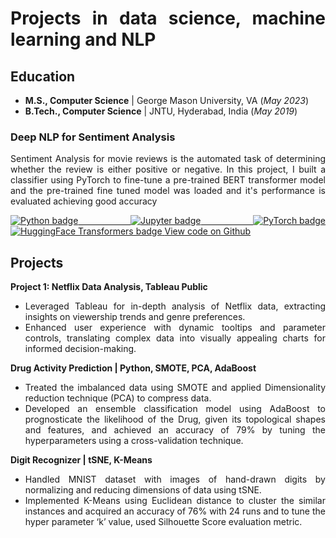 <div style="text-align: justify">

<h1>Projects in data science, machine learning and NLP</h1>

<h2>Education</h2>
<ul>
  <li><b>M.S., Computer Science</b> | George Mason University, VA (<i>May 2023</i>)</li>
  <li><b>B.Tech., Computer Science</b> | JNTU, Hyderabad, India (<i>May 2019</i>)</li>
</ul>

<h3>Deep NLP for Sentiment Analysis</h3>
<p>Sentiment Analysis for movie reviews is the automated task of determining whether the review is either positive or negative. In this project, I built a classifier using PyTorch to fine-tune a pre-trained BERT transformer model and the pre-trained fine tuned model was loaded and it's performance is evaluated achieving good accuracy </p>
 
<a href="https://colab.research.google.com/drive/1d_q0vUpgwmbN7imUcdsbuDwJ61OuBjvO?usp=sharing" target="_blank">
  <img src="https://img.shields.io/badge/Python-white?logo=Python" alt="Python badge">
</a>
<a href="https://colab.research.google.com/drive/1d_q0vUpgwmbN7imUcdsbuDwJ61OuBjvO?usp=sharing" target="_blank">
  <img src="https://img.shields.io/badge/Jupyter-white?logo=Jupyter" alt="Jupyter badge">
</a>
<a href="https://colab.research.google.com/drive/1d_q0vUpgwmbN7imUcdsbuDwJ61OuBjvO?usp=sharing" target="_blank">
  <img src="https://img.shields.io/badge/PyTorch-white?logo=pytorch" alt="PyTorch badge">
</a>
<a href="https://colab.research.google.com/drive/1d_q0vUpgwmbN7imUcdsbuDwJ61OuBjvO?usp=sharing" target="_blank">
  <img src="https://img.shields.io/badge/HuggingFace_Transformers-white?logo=huggingface" alt="HuggingFace Transformers badge">
</a>
<a href="https://github.com/kavya507/Movie-Review-Classification" target="_blank">View code on Github </a>

</body>
<h2>Projects</h2>

<b>Project 1: Netflix Data Analysis, Tableau Public</b>
<ul>
  <li>Leveraged Tableau for in-depth analysis of Netflix data, extracting insights on viewership trends and genre preferences.</li>
  <li>Enhanced user experience with dynamic tooltips and parameter controls, translating complex data into visually appealing charts for informed decision-making.</li>
</ul>

<b>Drug Activity Prediction | Python, SMOTE, PCA, AdaBoost</b>
<ul>
  <li>Treated the imbalanced data using SMOTE and applied Dimensionality reduction technique (PCA) to compress data.</li>
  <li>Developed an ensemble classification model using AdaBoost to prognosticate the likelihood of the Drug, given its topological shapes and features, and achieved an accuracy of 79% by tuning the hyperparameters using a cross-validation technique.</li>
</ul>

<b>Digit Recognizer | tSNE, K-Means</b>
<ul>
  <li>Handled MNIST dataset with images of hand-drawn digits by normalizing and reducing dimensions of data using tSNE.</li>
  <li>Implemented K-Means using Euclidean distance to cluster the similar instances and acquired an accuracy of 76% with 24 runs and to tune the hyper parameter ‘k’ value, used Silhouette Score evaluation metric.</li>
</ul>

</div>
